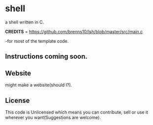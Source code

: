 # shell
 a shell written in C.
 
 
 __CREDITS__  = https://github.com/brenns10/lsh/blob/master/src/main.c
 

   -for most of the template code.
 
 
## Instructions coming soon.
 


## Website
  might make a website(should I?).




## License
   This code is Unlicensed which means you can contribute, sell or use it wherever you want(Suggestions are welcome).